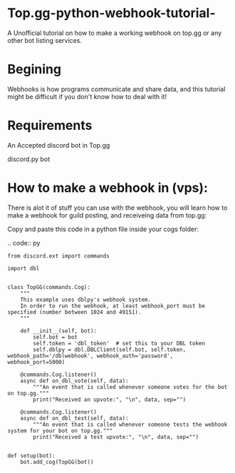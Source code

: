 # Top.gg-python-webhook-tutorial-
A Unofficial tutorial on how to make a working webhook on top.gg or any other bot listing services.


# Begining

Webhooks is how programs communicate and share data, and this tutorial might be difficult if you don't know how to deal with it!



# Requirements

An Accepted discord bot in Top.gg

discord.py bot

# How to make a webhook in (vps):

There is alot it of stuff you can use with the webhook, you will learn how to make a webhook for guild posting, and receiveing data from top.gg:

Copy and paste this code in a python file inside your cogs folder:

.. code:: py

    from discord.ext import commands

    import dbl


    class TopGG(commands.Cog):
        """
        This example uses dblpy's webhook system.
        In order to run the webhook, at least webhook_port must be specified (number between 1024 and 49151).
        """

        def __init__(self, bot):
            self.bot = bot
            self.token = 'dbl_token'  # set this to your DBL token
            self.dblpy = dbl.DBLClient(self.bot, self.token, webhook_path='/dblwebhook', webhook_auth='password', webhook_port=5000)

        @commands.Cog.listener()
        async def on_dbl_vote(self, data):
            """An event that is called whenever someone votes for the bot on top.gg."""
            print("Received an upvote:", "\n", data, sep="")

        @commands.Cog.listener()
        async def on_dbl_test(self, data):
            """An event that is called whenever someone tests the webhook system for your bot on top.gg."""
            print("Received a test upvote:", "\n", data, sep="")


    def setup(bot):
        bot.add_cog(TopGG(bot))

